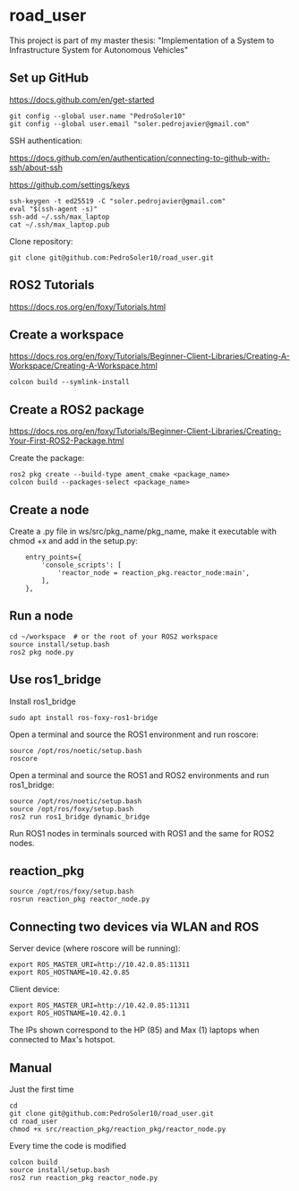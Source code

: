 road_user
====
This project is part of my master thesis: "Implementation of a System to Infrastructure System for Autonomous Vehicles"

Set up GitHub
------
https://docs.github.com/en/get-started
```
git config --global user.name "PedroSoler10"
git config --global user.email "soler.pedrojavier@gmail.com"
```
SSH authentication:

https://docs.github.com/en/authentication/connecting-to-github-with-ssh/about-ssh

https://github.com/settings/keys

```
ssh-keygen -t ed25519 -C "soler.pedrojavier@gmail.com"
eval "$(ssh-agent -s)"
ssh-add ~/.ssh/max_laptop
cat ~/.ssh/max_laptop.pub
```

Clone repository:
```
git clone git@github.com:PedroSoler10/road_user.git
```

ROS2 Tutorials
----
https://docs.ros.org/en/foxy/Tutorials.html

Create a workspace
----
https://docs.ros.org/en/foxy/Tutorials/Beginner-Client-Libraries/Creating-A-Workspace/Creating-A-Workspace.html
```
colcon build --symlink-install 
```

Create a ROS2 package
----
https://docs.ros.org/en/foxy/Tutorials/Beginner-Client-Libraries/Creating-Your-First-ROS2-Package.html

Create the package:
```
ros2 pkg create --build-type ament_cmake <package_name>
colcon build --packages-select <package_name>
```

Create a node
----
Create a .py file in ws/src/pkg_name/pkg_name, make it executable with chmod +x and add in the setup.py:
```
    entry_points={
        'console_scripts': [
            'reactor_node = reaction_pkg.reactor_node:main',
        ],
    },
```
Run a node
----
```
cd ~/workspace  # or the root of your ROS2 workspace
source install/setup.bash
ros2 pkg node.py
```

Use ros1_bridge
----
Install ros1_bridge
```
sudo apt install ros-foxy-ros1-bridge
```
Open a terminal and source the ROS1 environment and run roscore:
```
source /opt/ros/noetic/setup.bash
roscore
```
Open a terminal and source the ROS1 and ROS2 environments and run ros1_bridge:
```
source /opt/ros/noetic/setup.bash
source /opt/ros/foxy/setup.bash
ros2 run ros1_bridge dynamic_bridge
```
Run ROS1 nodes in terminals sourced with ROS1 and the same for ROS2 nodes.

reaction_pkg
----
```
source /opt/ros/foxy/setup.bash
rosrun reaction_pkg reactor_node.py
```

Connecting two devices via WLAN and ROS
----
Server device (where roscore will be running):
```
export ROS_MASTER_URI=http://10.42.0.85:11311
export ROS_HOSTNAME=10.42.0.85
```
Client device:
```
export ROS_MASTER_URI=http://10.42.0.85:11311
export ROS_HOSTNAME=10.42.0.1
```
The IPs shown correspond to the HP (85) and Max (1) laptops when connected to Max's hotspot.

Manual
----
Just the first time
```
cd
git clone git@github.com:PedroSoler10/road_user.git
cd road_user
chmod +x src/reaction_pkg/reaction_pkg/reactor_node.py
```
Every time the code is modified
```
colcon build
source install/setup.bash
ros2 run reaction_pkg reactor_node.py
```
